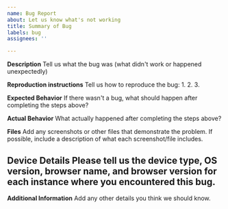 ```yaml
---
name: Bug Report
about: Let us know what's not working
title: Summary of Bug
labels: bug
assignees: ''

---
```


**Description**
Tell us what the bug was (what didn't work or happened unexpectedly)

**Reproduction instructions**
Tell us how to reproduce the bug:
1. 
2. 
3. 

**Expected Behavior**
If there wasn't a bug, what should happen after completing the steps above?

**Actual Behavior**
What actually happened after completing the steps above?

**Files**
Add any screenshots or other files that demonstrate the problem. If possible, include a description of what each screenshot/file includes.

**Device Details**
Please tell us the device type, OS version, browser name, and browser version for each instance where you encountered this bug.
- 

**Additional Information**
Add any other details you think we should know.
